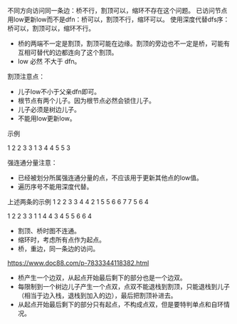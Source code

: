 不同方向访问同一条边：桥不行，割顶可以，缩环不存在这个问题。
已访问节点用low更新low而不是dfn：桥可以，割顶不行，缩环可以。
使用深度代替dfs序：桥可以，割顶可以，缩环不行。

- 桥的两端不一定是割顶，割顶可能在边缘。割顶的旁边也不一定是桥，可能有互相可替代的边都连向了这个割顶。
- low 必然 不大于 dfn。

割顶注意点：
  - 儿子low不小于父亲dfn即可。
  - 根节点有两个儿子。因为根节点必然会锁住儿子。
  - 儿子必须是树边儿子。
  - 不能用low更新low。

示例

1 2
2 3
3 1
3 4
4 5
5 3


强连通分量注意：
  - 已经被划分所属强连通分量的点，不应该用于更新其他点的low值。
  - 遍历序号不能用深度代替。

上述两条的示例
1 2
2 3
3 4
4 2
1 5
5 6
6 7
7 5
6 4

1 2
2 3
3 1
1 4
4 3
4 5
5 6
6 4




- 割顶、桥时图不连通。
- 缩环时，考虑所有点作为起点。
- 桥，重边，同一条边的访问。




https://www.doc88.com/p-7833344118382.html




- 桥产生一个边双，从起点开始最后剩下的部分也是一个边双。
- 每限制到一个树边儿子产生一个点双，点双不能退栈到割顶，只能退栈到儿子（相当于边入栈，退栈到加入的边），最后把割顶补进去。
- 从起点开始最后剩下的部分只有起点，不构成点双，但是要特判单点和自环情况。
